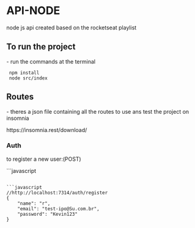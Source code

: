 # API-NODE
node js api created based on the rocketseat playlist

<H2>To run the project</H2>
<p> - run the commands at the terminal</p>

```
 npm install
 node src/index
```

<H2>Routes</H2>
<p> - theres a json file containing all the routes to use ans test the project on insomnia</p>
<a target="_blank">https://insomnia.rest/download/<a>
 
 <H3>Auth</H3>
 <p> to register a new user:(POST)</p>
```javascript

```

```javascript
//http://localhost:7314/auth/register
{ 
	"name": "r",
	"email": "test-ipo@Su.com.br",
	"password": "Kevin123"
}
```
